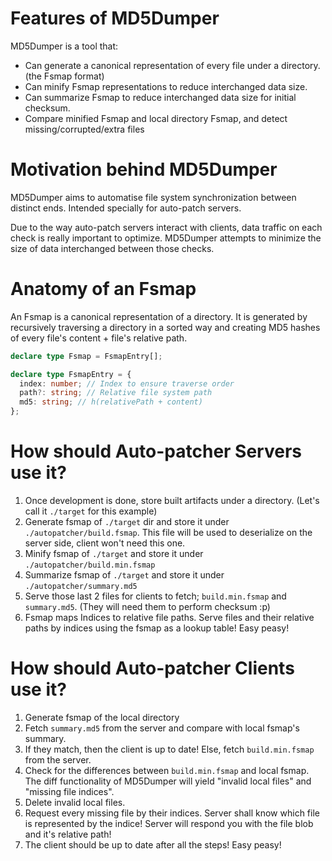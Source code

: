 # Features of MD5Dumper

MD5Dumper is a tool that:

- Can generate a canonical representation of every file under a directory. (the Fsmap format)
- Can minify Fsmap representations to reduce interchanged data size.
- Can summarize Fsmap to reduce interchanged data size for initial checksum.
- Compare minified Fsmap and local directory Fsmap, and detect missing/corrupted/extra files

# Motivation behind MD5Dumper

MD5Dumper aims to automatise file system synchronization between distinct ends. Intended specially for auto-patch servers.

Due to the way auto-patch servers interact with clients, data traffic on each check is really important to optimize. MD5Dumper attempts to minimize the size of data interchanged between those checks.

# Anatomy of an Fsmap

An Fsmap is a canonical representation of a directory. It is generated by recursively traversing a directory in a sorted way and creating MD5 hashes of every file's content + file's relative path.

```typescript
declare type Fsmap = FsmapEntry[];

declare type FsmapEntry = {
  index: number; // Index to ensure traverse order
  path?: string; // Relative file system path
  md5: string; // h(relativePath + content)
};
```

# How should Auto-patcher Servers use it?

1. Once development is done, store built artifacts under a directory. (Let's call it `./target` for this example)
2. Generate fsmap of `./target` dir and store it under `./autopatcher/build.fsmap`. This file will be used to deserialize on the server side, client won't need this one.
3. Minify fsmap of `./target` and store it under `./autopatcher/build.min.fsmap`
4. Summarize fsmap of `./target` and store it under `./autopatcher/summary.md5`
5. Serve those last 2 files for clients to fetch; `build.min.fsmap` and `summary.md5`. (They will need them to perform checksum :p)
6. Fsmap maps Indices to relative file paths. Serve files and their relative paths by indices using the fsmap as a lookup table! Easy peasy!

# How should Auto-patcher Clients use it?

1. Generate fsmap of the local directory
2. Fetch `summary.md5` from the server and compare with local fsmap's summary.
3. If they match, then the client is up to date! Else, fetch `build.min.fsmap` from the server.
4. Check for the differences between `build.min.fsmap` and local fsmap. The diff functionality of MD5Dumper will yield "invalid local files" and "missing file indices".
5. Delete invalid local files.
6. Request every missing file by their indices. Server shall know which file is represented by the indice! Server will respond you with the file blob and it's relative path!
7. The client should be up to date after all the steps! Easy peasy!
